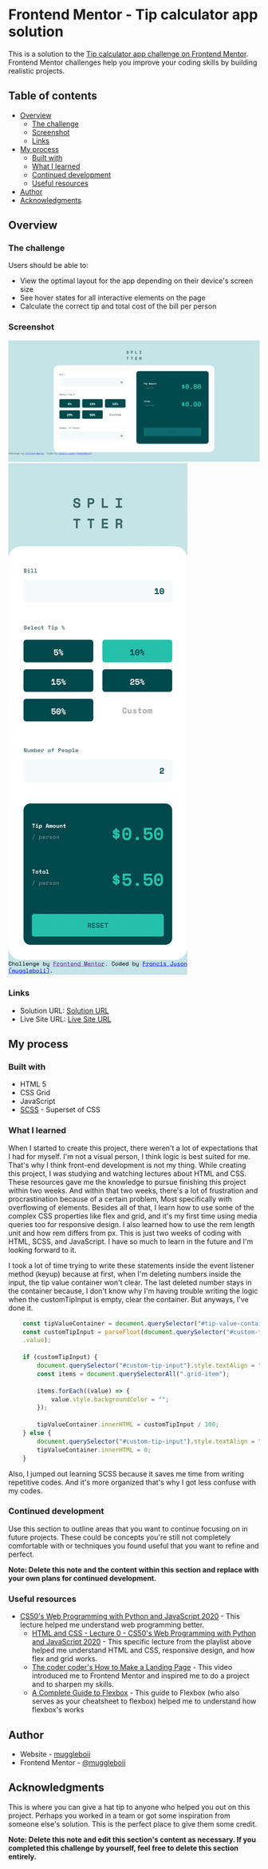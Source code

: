 # Frontend Mentor - Tip calculator app solution

This is a solution to the [Tip calculator app challenge on Frontend Mentor](https://www.frontendmentor.io/challenges/tip-calculator-app-ugJNGbJUX). Frontend Mentor challenges help you improve your coding skills by building realistic projects.

## Table of contents

- [Overview](#overview)
  - [The challenge](#the-challenge)
  - [Screenshot](#screenshot)
  - [Links](#links)
- [My process](#my-process)
  - [Built with](#built-with)
  - [What I learned](#what-i-learned)
  - [Continued development](#continued-development)
  - [Useful resources](#useful-resources)
- [Author](#author)
- [Acknowledgments](#acknowledgments)

## Overview

### The challenge

Users should be able to:

- View the optimal layout for the app depending on their device's screen size
- See hover states for all interactive elements on the page
- Calculate the correct tip and total cost of the bill per person

### Screenshot

![](./screenshot.png)
![](./screenshot-mobile.png)

### Links

- Solution URL: [Solution URL](https://github.com/muggleboii/tip-calculator-frontend-mentor)
- Live Site URL: [Live Site URL](https://muggleboii.github.io/tip-calculator-frontend-mentor/)

## My process


### Built with

- HTML 5
- CSS Grid
- JavaScript
- [SCSS](https://sass-lang.com/) - Superset of CSS


### What I learned
 
When I started to create this project, there weren't a lot of expectations that I had for myself. I'm not a visual person, I think logic is best suited for me. That's why I think front-end development is not my thing. While creating this project, I was studying and watching lectures about HTML and CSS. These resources gave me the knowledge to pursue finishing this project within two weeks. And within that two weeks, there's a lot of frustration and procrastination because of a certain problem, Most specifically with overflowing of elements. Besides all of that, I learn how to use some of the complex CSS properties like flex and grid, and it's my first time using media queries too for responsive design. I also learned how to use the rem length unit and how rem differs from px. This is just two weeks of coding with HTML, SCSS, and JavaScript. I have so much to learn in the future and I'm looking forward to it.

I took a lot of time trying to write these statements inside the event listener method (keyup) because at first, when I'm deleting numbers inside the input, the tip value container won't clear. The last deleted number stays in the container because, I don't know why I'm having trouble writing the logic when the customTipInput is empty, clear the container. But anyways, I've done it.

```js
    const tipValueContainer = document.querySelector("#tip-value-container");
    const customTipInput = parseFloat(document.querySelector("#custom-tip-input")
    .value);

    if (customTipInput) {
        document.querySelector("#custom-tip-input").style.textAlign = "right";
        const items = document.querySelectorAll(".grid-item");
        
        items.forEach((value) => {
            value.style.backgroundColor = "";
        });
    
        tipValueContainer.innerHTML = customTipInput / 100;
    } else {
        document.querySelector("#custom-tip-input").style.textAlign = "";
        tipValueContainer.innerHTML = 0;
    }
```

Also, I jumped out learning SCSS because it saves me time from writing repetitive codes. And it's more organized that's why I got less confuse with my codes.

### Continued development

Use this section to outline areas that you want to continue focusing on in future projects. These could be concepts you're still not completely comfortable with or techniques you found useful that you want to refine and perfect.

**Note: Delete this note and the content within this section and replace with your own plans for continued development.**

### Useful resources

- [CS50's Web Programming with Python and JavaScript 2020](https://www.youtube.com/playlist?list=PLhQjrBD2T380xvFSUmToMMzERZ3qB5Ueu) - This lecture helped me understand web programming better.
  - [HTML and CSS - Lecture 0 - CS50's Web Programming with Python and JavaScript 2020](https://youtu.be/zFZrkCIc2Oc?list=PLhQjrBD2T380xvFSUmToMMzERZ3qB5Ueu) - This specific lecture from the playlist above helped me understand HTML and CSS, responsive design, and how flex and grid works.
  - [The coder coder's How to Make a Landing Page](https://youtu.be/aoQ6S1a32j8) - This video introduced me to Frontend Mentor and inspired me to do a project and to sharpen my skills.
  - [A Complete Guide to Flexbox](https://css-tricks.com/snippets/css/a-guide-to-flexbox/) - This guide to Flexbox (who also serves as your cheatsheet to flexbox) helped me to understand how flexbox's works

## Author

- Website - [muggleboii](https://github.com/muggleboii)
- Frontend Mentor - [@muggleboii](https://www.frontendmentor.io/profile/muggleboii)

## Acknowledgments



This is where you can give a hat tip to anyone who helped you out on this project. Perhaps you worked in a team or got some inspiration from someone else's solution. This is the perfect place to give them some credit.

**Note: Delete this note and edit this section's content as necessary. If you completed this challenge by yourself, feel free to delete this section entirely.**
